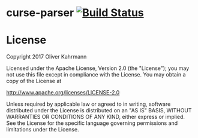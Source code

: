 # curse-parser [![Build Status](https://travis-ci.org/founderio/curse-parser.svg?branch=master)](https://travis-ci.org/founderio/curse-parser)




# License

Copyright 2017 Oliver Kahrmann

Licensed under the Apache License, Version 2.0 (the "License");
you may not use this file except in compliance with the License.
You may obtain a copy of the License at

http://www.apache.org/licenses/LICENSE-2.0

Unless required by applicable law or agreed to in writing, software
distributed under the License is distributed on an "AS IS" BASIS,
WITHOUT WARRANTIES OR CONDITIONS OF ANY KIND, either express
or implied. See the License for the specific language governing
permissions and limitations under the License.